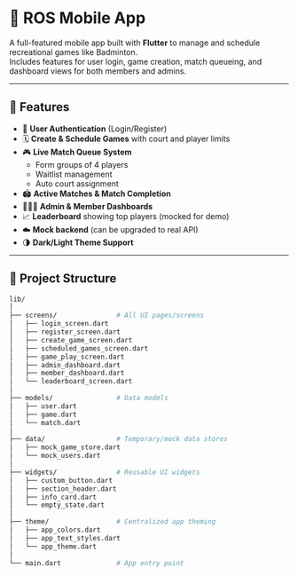 # 🏸 ROS Mobile App

A full-featured mobile app built with **Flutter** to manage and schedule recreational games like Badminton.  
Includes features for user login, game creation, match queueing, and dashboard views for both members and admins.

---

## 📱 Features

- 🔐 **User Authentication** (Login/Register)
- 🗓️ **Create & Schedule Games** with court and player limits
- 🎮 **Live Match Queue System**
  - Form groups of 4 players
  - Waitlist management
  - Auto court assignment
- 🏟️ **Active Matches & Match Completion**
- 🧑‍🤝‍🧑 **Admin & Member Dashboards**
- 📈 **Leaderboard** showing top players (mocked for demo)
- ☁️ **Mock backend** (can be upgraded to real API)
- 🌗 **Dark/Light Theme Support**

---

## 🧠 Project Structure

```bash
lib/
│
├── screens/               # All UI pages/screens
│   ├── login_screen.dart
│   ├── register_screen.dart
│   ├── create_game_screen.dart
│   ├── scheduled_games_screen.dart
│   ├── game_play_screen.dart
│   ├── admin_dashboard.dart
│   ├── member_dashboard.dart
│   └── leaderboard_screen.dart
│
├── models/                # Data models
│   ├── user.dart
│   ├── game.dart
│   └── match.dart
│
├── data/                  # Temporary/mock data stores
│   ├── mock_game_store.dart
│   └── mock_users.dart
│
├── widgets/               # Reusable UI widgets
│   ├── custom_button.dart
│   ├── section_header.dart
│   ├── info_card.dart
│   └── empty_state.dart
│
├── theme/                 # Centralized app theming
│   ├── app_colors.dart
│   ├── app_text_styles.dart
│   └── app_theme.dart
│
└── main.dart              # App entry point

